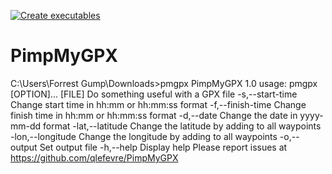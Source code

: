 [![Create executables](https://github.com/qlefevre/PimpMyGPX/actions/workflows/create-release.yml/badge.svg)](https://github.com/qlefevre/PimpMyGPX/actions/workflows/create-release.yml)

# PimpMyGPX


C:\Users\Forrest Gump\Downloads>pmgpx
PimpMyGPX 1.0
usage: pmgpx [OPTION]... [FILE]
Do something useful with a GPX file
 -s,--start-time <hour>    Change start time in hh:mm or hh:mm:ss format
 -f,--finish-time <hour>   Change finish time in hh:mm or hh:mm:ss format
 -d,--date <date>          Change the date in yyyy-mm-dd format
 -lat,--latitude <lat>     Change the latitude by adding <lat> to all waypoints
 -lon,--longitude <lon>    Change the longitude by adding <lon> to all waypoints
 -o,--output <file>        Set output file
 -h,--help                 Display help
Please report issues at https://github.com/qlefevre/PimpMyGPX
